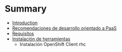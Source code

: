 # Summary

* [Introduction](README.md)
* [Recomendaciones de desarrollo orientado a PaaS](recomendaciones_de_desarrollo_orientado_a_paas.md)
* [Requisitos](requisitos.md)
* [Instalación de herramientas](instalacion_de_herramientas.md)
   * Instalación OpenShift Client rhc

